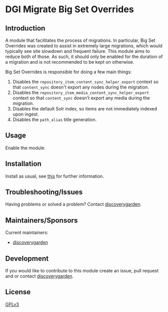 # DGI Migrate Big Set Overrides

## Introduction

A module that facilitates the process of migrations. In particular, Big Set Overrides was created to assist in extremely large migrations, which would typically see site slowdown and frequent failure. This module aims to reduce both of those. As such, it should only be enabled for the duration of a migration and is not recommended to be kept on otherwise.

Big Set Overrides is responsible for doing a few main things:

 1. Disables the `repository_item_content_sync_helper_export` context so that `content_sync` doesn't export any nodes during the migration.
 2. Disables the `repository_item_media_content_sync_helper_export` context so that `content_sync` doesn't export any media during the migration.
 3. Disables the default Solr index, so items are not immediately indexed upon ingest.
 4. Disables the `path_alias` title generation.

## Usage

Enable the module.

## Installation

Install as usual, see
[this](https://drupal.org/documentation/install/modules-themes/modules-8) for
further information.

## Troubleshooting/Issues

Having problems or solved a problem? Contact
[discoverygarden](http://support.discoverygarden.ca).

## Maintainers/Sponsors

Current maintainers:

* [discoverygarden](http://www.discoverygarden.ca)

## Development

If you would like to contribute to this module create an issue, pull request
and or contact
[discoverygarden](http://support.discoverygarden.ca).

## License

[GPLv3](http://www.gnu.org/licenses/gpl-3.0.txt)
